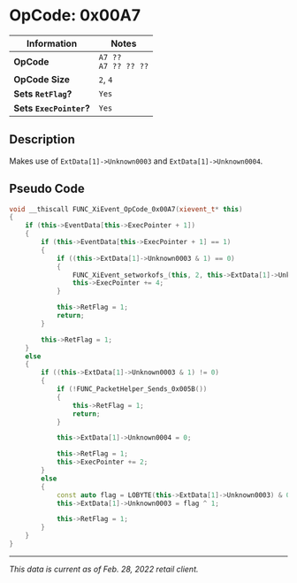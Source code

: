 # OpCode: 0x00A7

| Information               | Notes |
|---                        |---    |
| **OpCode**                | `A7 ??` <br> `A7 ?? ?? ??` |
| **OpCode Size**           | `2`, `4` |
| **Sets `RetFlag`?**       | `Yes` |
| **Sets `ExecPointer`?**   | `Yes` |

## Description

Makes use of `ExtData[1]->Unknown0003` and `ExtData[1]->Unknown0004`. 

## Pseudo Code

```cpp
void __thiscall FUNC_XiEvent_OpCode_0x00A7(xievent_t* this)
{
    if (this->EventData[this->ExecPointer + 1])
    {
        if (this->EventData[this->ExecPointer + 1] == 1)
        {
            if ((this->ExtData[1]->Unknown0003 & 1) == 0)
            {
                FUNC_XiEvent_setworkofs_(this, 2, this->ExtData[1]->Unknown0004);
                this->ExecPointer += 4;
            }

            this->RetFlag = 1;
            return;
        }

        this->RetFlag = 1;
    }
    else
    {
        if ((this->ExtData[1]->Unknown0003 & 1) != 0)
        {
            if (!FUNC_PacketHelper_Sends_0x005B())
            {
                this->RetFlag = 1;
                return;
            }

            this->ExtData[1]->Unknown0004 = 0;

            this->RetFlag = 1;
            this->ExecPointer += 2;
        }
        else
        {
            const auto flag = LOBYTE(this->ExtData[1]->Unknown0003) & 0xFE;
            this->ExtData[1]->Unknown0003 = flag ^ 1;

            this->RetFlag = 1;
        }
    }
}
```

---

_This data is current as of Feb. 28, 2022 retail client._